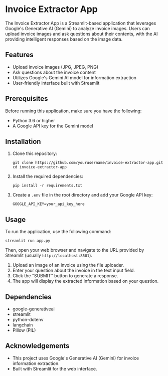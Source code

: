 # Invoice Extractor App

The Invoice Extractor App is a Streamlit-based application that leverages Google's Generative AI (Gemini) to analyze invoice images.
Users can upload invoice images and ask questions about their contents, with the AI providing intelligent responses based on the image data.

## Features

- Upload invoice images (JPG, JPEG, PNG)
- Ask questions about the invoice content
- Utilizes Google's Gemini AI model for information extraction
- User-friendly interface built with Streamlit

## Prerequisites

Before running this application, make sure you have the following:

- Python 3.6 or higher
- A Google API key for the Gemini model

## Installation

1. Clone this repository:
   ```
   git clone https://github.com/yourusername/invoice-extractor-app.git
   cd invoice-extractor-app
   ```

2. Install the required dependencies:
   ```
   pip install -r requirements.txt
   ```

3. Create a `.env` file in the root directory and add your Google API key:
   ```
   GOOGLE_API_KEY=your_api_key_here
   ```

## Usage

To run the application, use the following command:

```
streamlit run app.py
```

Then, open your web browser and navigate to the URL provided by Streamlit (usually `http://localhost:8501`).

1. Upload an image of an invoice using the file uploader.
2. Enter your question about the invoice in the text input field.
3. Click the "SUBMIT" button to generate a response.
4. The app will display the extracted information based on your question.

## Dependencies

- google-generativeai
- streamlit
- python-dotenv
- langchain
- Pillow (PIL)

## Acknowledgements

- This project uses Google's Generative AI (Gemini) for invoice information extraction.
- Built with Streamlit for the web interface.

